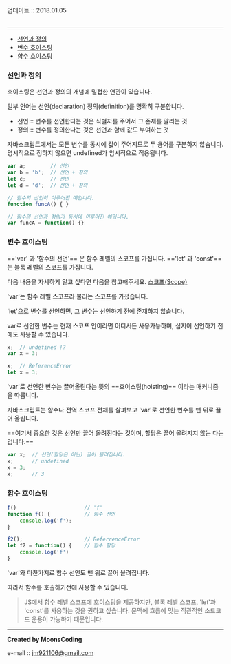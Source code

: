 

<div class="pull-right">  업데이트 :: 2018.01.05 </div><br>

---

<!-- @import "[TOC]" {cmd="toc" depthFrom=1 depthTo=6 orderedList=false} -->
<!-- code_chunk_output -->

* [선언과 정의](#선언과-정의)
* [변수 호이스팅](#변수-호이스팅)
* [함수 호이스팅](#함수-호이스팅)

<!-- /code_chunk_output -->

### 선언과 정의

호이스팅은 선언과 정의의 개념에 밀접한 연관이 있습니다.

일부 언어는 선언(declaration) 정의(definition)를 명확히 구분합니다.

- 선언 :: 변수를 선언한다는 것은 식별자를 주어서 그 존재를 알리는 것
- 정의 :: 변수를 정의한다는 것은 선언과 함께 값도 부여하는 것

자바스크립트에서는 모든 변수를 동시에 값이 주어지므로 두 용어를 구분하지 않습니다.
명시적으로 정하지 않으면 undefined가 암시적으로 적용됩니다.

```js
var a;        // 선언
var b = 'b';  // 선언 + 정의
let c;        // 선언
let d = 'd';  // 선언 + 정의

// 함수의 선언이 이루어진 예입니다.
function funcA() { }

// 함수의 선언과 정의가 동시에 이루어진 예입니다.
var funcA = function() {}
```

### 변수 호이스팅

=='var' 과 '함수의 선언'== 은 함수 레벨의 스코프를 가집니다.
=='let' 과 'const'== 는 블록 레벨의 스코프를 가집니다.

다음 내용을 자세하게 알고 싶다면 다음을 참고해주세요. [스코프(Scope)](http://moonscode.tistory.com/3)

'var'는 함수 레벨 스코프라 불리는 스코프를 가졌습니다.

'let'으로 변수를 선언하면, 그 변수는 선언하기 전에 존재하지 않습니다.

var로 선언한 변수는 현재 스코프 안이라면 어디서든 사용가능하며, 심지어 선언하기 전에도 사용할 수 있습니다.

```js
x;  // undefined !?
var x = 3;
```

```js
x;  // ReferenceError
let x = 3;
```

'var'로 선언한 변수는 끌어올린다는 뜻의 ==호이스팅(hoisting)== 이라는 매커니즘을 따릅니다.

자바스크립트는 함수나 전역 스코프 전체를 살펴보고 'var'로 선언한 변수를 맨 위로 끌어 올립니다.

==여기서 중요한 것은 선언만 끌어 올려진다는 것이며, 할당은 끌어 올려지지 않는 다는 겁니다.==

```js
var x;  // 선언(할당은 아닌) 끌어 올려집니다.
x;      // undefined
x = 3;  
x;      // 3
```

### 함수 호이스팅

```js
f()                      // 'f'
function f() {           // 함수 선언
    console.log('f');
}

f2();                    // ReferrenceError
let f2 = function() {    // 함수 할당
    console.log('f')
}
```

'var'와 마찬가지로 함수 선언도 맨 위로 끌어 올려집니다.

따라서 함수를 호출하기전에 사용할 수 있습니다.

> JS에서 함수 레벨 스코프에 호이스팅을 제공하지만,
> 블록 레벨 스코프, 'let'과 'const'를 사용하는 것을 권하고 싶습니다.
> 문맥에 흐름에 맞는 직관적인 소드코드 운용이 가능하기 때문입니다.

---

**Created by MoonsCoding**

e-mail :: jm921106@gmail.com
